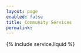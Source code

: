```yaml
---
layout: page
enabled: false
title: Community Services
permalink: 
---
```


{% include service.liquid %}
